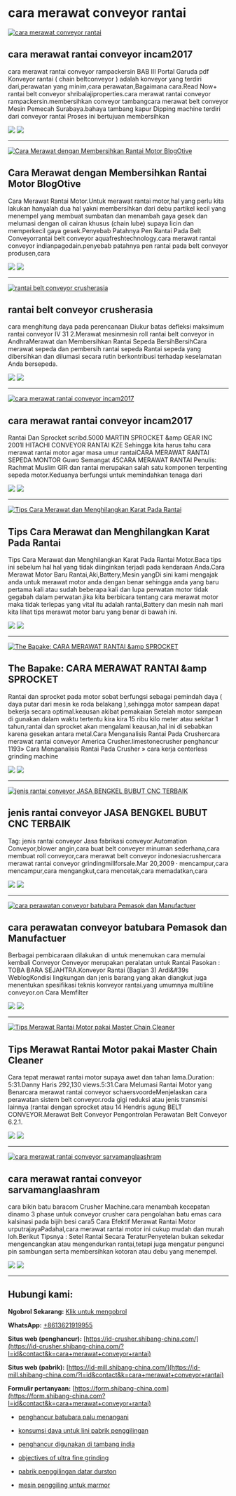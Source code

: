 # cara merawat conveyor rantai

<a href="https://swt.shibang-china.com/?l=id&img&k=cara+merawat+conveyor+rantai" target="_blank">![cara merawat conveyor rantai](http://static.shibang-china.com/all-800x300/1190.jpg)</a>

## cara merawat rantai conveyor incam2017
cara merawat rantai conveyor rampackersin BAB III Portal Garuda pdf Konveyor rantai ( chain beltconveyor ) adalah konveyor yang terdiri dari,perawatan yang minim,cara perawatan,Bagaimana cara.Read Now+ rantai belt conveyor shribalajiproperties.cara merawat rantai conveyor rampackersin.membersihkan conveyor tambangcara merawat belt conveyor Mesin Pemecah Surabaya.bahaya tambang kapur Dipping machine terdiri dari conveyor rantai Proses ini bertujuan membersihkan


<a href="https://whatsapp.shibangsoft.com/WhatsApp.php" target="_blank" title="WhatsApp">![](http://static.shibang-china.com/icon/whatsapp.png)</a> <a href="https://swt.shibang-china.com/?l=id&icon&k=cara+merawat+conveyor+rantai" target="_blank">![](http://static.shibang-china.com/icon/chat-id.png)</a>

---

<a href="https://swt.shibang-china.com/?l=id&img&k=cara+merawat+conveyor+rantai" target="_blank">![Cara Merawat dengan Membersihkan Rantai Motor BlogOtive](http://static.shibang-china.com/all-800x300/1156.jpg)</a>

## Cara Merawat dengan Membersihkan Rantai Motor BlogOtive
Cara Merawat Rantai Motor.Untuk merawat rantai motor,hal yang perlu kita lakukan hanyalah dua hal yakni membersihkan dari debu partikel kecil yang menempel yang membuat sumbatan dan menambah gaya gesek dan melumasi dengan oli cairan khusus (chain lube) supaya licin dan memperkecil gaya gesek.Penyebab Patahnya Pen Rantai Pada Belt Conveyorrantai belt conveyor aquafreshtechnology.cara merawat rantai conveyor indianpagodain.penyebab patahnya pen rantai pada belt conveyor produsen,cara


<a href="https://whatsapp.shibangsoft.com/WhatsApp.php" target="_blank" title="WhatsApp">![](http://static.shibang-china.com/icon/whatsapp.png)</a> <a href="https://swt.shibang-china.com/?l=id&icon&k=cara+merawat+conveyor+rantai" target="_blank">![](http://static.shibang-china.com/icon/chat-id.png)</a>

---

<a href="https://swt.shibang-china.com/?l=id&img&k=cara+merawat+conveyor+rantai" target="_blank">![rantai belt conveyor crusherasia](http://static.shibang-china.com/all-800x300/954.jpg)</a>

## rantai belt conveyor crusherasia
cara menghitung daya pada perencanaan Diukur batas defleksi maksimum rantai conveyor IV 31 2.Merawat mesinmesin roll rantai belt conveyor in AndhraMerawat dan Membersihkan Rantai Sepeda BersihBersihCara merawat sepeda dan pembersih rantai sepeda Rantai sepeda yang dibersihkan dan dilumasi secara rutin berkontribusi terhadap keselamatan Anda bersepeda.


<a href="https://whatsapp.shibangsoft.com/WhatsApp.php" target="_blank" title="WhatsApp">![](http://static.shibang-china.com/icon/whatsapp.png)</a> <a href="https://swt.shibang-china.com/?l=id&icon&k=cara+merawat+conveyor+rantai" target="_blank">![](http://static.shibang-china.com/icon/chat-id.png)</a>

---

<a href="https://swt.shibang-china.com/?l=id&img&k=cara+merawat+conveyor+rantai" target="_blank">![cara merawat rantai conveyor incam2017](http://static.shibang-china.com/all-800x300/227.jpg)</a>

## cara merawat rantai conveyor incam2017
Rantai Dan Sprocket scribd.5000 MARTIN SPROCKET &amp GEAR INC 2001I HITACHI CONVEYOR RANTAI KZE Sehingga kita harus tahu cara merawat rantai motor agar masa umur rantaiCARA MERAWAT RANTAI SEPEDA MONTOR Guwo Semangat 45CARA MERAWAT RANTAI Penulis: Rachmat Muslim GIR dan rantai merupakan salah satu komponen terpenting sepeda motor.Keduanya berfungsi untuk memindahkan tenaga dari


<a href="https://whatsapp.shibangsoft.com/WhatsApp.php" target="_blank" title="WhatsApp">![](http://static.shibang-china.com/icon/whatsapp.png)</a> <a href="https://swt.shibang-china.com/?l=id&icon&k=cara+merawat+conveyor+rantai" target="_blank">![](http://static.shibang-china.com/icon/chat-id.png)</a>

---

<a href="https://swt.shibang-china.com/?l=id&img&k=cara+merawat+conveyor+rantai" target="_blank">![Tips Cara Merawat dan Menghilangkan Karat Pada Rantai](http://static.shibang-china.com/all-800x300/791.jpg)</a>

## Tips Cara Merawat dan Menghilangkan Karat Pada Rantai
Tips Cara Merawat dan Menghilangkan Karat Pada Rantai Motor.Baca tips ini sebelum hal hal yang tidak diinginkan terjadi pada kendaraan Anda.Cara Merawat Motor Baru Rantai,Aki,Battery,Mesin yangDi sini kami mengajak anda untuk merawat motor anda dengan benar sehingga anda yang baru pertama kali atau sudah beberapa kali dan lupa perwatan motor tidak gegabah dalam perwatan.jika kita berbicara tentang cara merawat motor maka tidak terlepas yang vital itu adalah rantai,Battery dan mesin nah mari kita lihat tips merawat motor baru yang benar di bawah ini.


<a href="https://whatsapp.shibangsoft.com/WhatsApp.php" target="_blank" title="WhatsApp">![](http://static.shibang-china.com/icon/whatsapp.png)</a> <a href="https://swt.shibang-china.com/?l=id&icon&k=cara+merawat+conveyor+rantai" target="_blank">![](http://static.shibang-china.com/icon/chat-id.png)</a>

---

<a href="https://swt.shibang-china.com/?l=id&img&k=cara+merawat+conveyor+rantai" target="_blank">![The Bapake: CARA MERAWAT RANTAI &amp SPROCKET](http://static.shibang-china.com/all-800x300/860.jpg)</a>

## The Bapake: CARA MERAWAT RANTAI &amp SPROCKET
Rantai dan sprocket pada motor sobat berfungsi sebagai pemindah daya ( daya putar dari mesin ke roda belakang ),sehingga motor sampean dapat bekerja secara optimal.keausan akibat pemakaian Setelah motor sampean di gunakan dalam waktu tertentu kira kira 15 ribu kilo meter atau sekitar 1 tahun,rantai dan sprocket akan mengalami keausan,hal ini di sebabkan karena gesekan antara metal.Cara Menganalisis Rantai Pada Crushercara merawat rantai conveyor America Crusher.limestonecrusher penghancur 1193» Cara Menganalisis Rantai Pada Crusher » cara kerja centerless grinding machine


<a href="https://whatsapp.shibangsoft.com/WhatsApp.php" target="_blank" title="WhatsApp">![](http://static.shibang-china.com/icon/whatsapp.png)</a> <a href="https://swt.shibang-china.com/?l=id&icon&k=cara+merawat+conveyor+rantai" target="_blank">![](http://static.shibang-china.com/icon/chat-id.png)</a>

---

<a href="https://swt.shibang-china.com/?l=id&img&k=cara+merawat+conveyor+rantai" target="_blank">![jenis rantai conveyor JASA BENGKEL BUBUT CNC TERBAIK](http://static.shibang-china.com/all-800x300/101.jpg)</a>

## jenis rantai conveyor JASA BENGKEL BUBUT CNC TERBAIK
Tag: jenis rantai conveyor Jasa fabrikasi conveyor.Automation Conveyor,blower angin,cara buat belt conveyer minuman sederhana,cara membuat roll conveyor,cara merawat belt conveyor indonesiacrushercara merawat rantai conveyor grindingmillforsale.Mar 20,2009 · mencampur,cara mencampur,cara mengangkut,cara mencetak,cara memadatkan,cara


<a href="https://whatsapp.shibangsoft.com/WhatsApp.php" target="_blank" title="WhatsApp">![](http://static.shibang-china.com/icon/whatsapp.png)</a> <a href="https://swt.shibang-china.com/?l=id&icon&k=cara+merawat+conveyor+rantai" target="_blank">![](http://static.shibang-china.com/icon/chat-id.png)</a>

---

<a href="https://swt.shibang-china.com/?l=id&img&k=cara+merawat+conveyor+rantai" target="_blank">![cara perawatan conveyor batubara Pemasok dan Manufactuer](http://static.shibang-china.com/all-800x300/1514.jpg)</a>

## cara perawatan conveyor batubara Pemasok dan Manufactuer
Berbagai pembicaraan dilakukan di untuk menemukan cara memulai kembali Conveyor Cenveyor merupakan peralatan untuk Rantai Pasokan : TOBA BARA SEJAHTRA.Konveyor Rantai (Bagian 3) Ardi&#39s WeblogKondisi lingkungan dan jenis barang yang akan diangkut juga menentukan spesifikasi teknis konveyor rantai.yang umumnya multiline conveyor.on Cara Memfilter


<a href="https://whatsapp.shibangsoft.com/WhatsApp.php" target="_blank" title="WhatsApp">![](http://static.shibang-china.com/icon/whatsapp.png)</a> <a href="https://swt.shibang-china.com/?l=id&icon&k=cara+merawat+conveyor+rantai" target="_blank">![](http://static.shibang-china.com/icon/chat-id.png)</a>

---

<a href="https://swt.shibang-china.com/?l=id&img&k=cara+merawat+conveyor+rantai" target="_blank">![Tips Merawat Rantai Motor pakai Master Chain Cleaner](http://static.shibang-china.com/all-800x300/288.jpg)</a>

## Tips Merawat Rantai Motor pakai Master Chain Cleaner
Cara tepat merawat rantai motor supaya awet dan tahan lama.Duration: 5:31.Danny Haris 292,130 views.5:31.Cara Melumasi Rantai Motor yang Benarcara merawat rantai conveyor schaersvoordeMenjelaskan cara perawatan sistem belt conveyor.roda gigi reduksi atau jenis transmisi lainnya (rantai dengan sprocket atau 14 Hendris agung BELT CONVEYOR.Merawat Belt Conveyor Pengontrolan Perawatan Belt Conveyor 6.2.1.


<a href="https://whatsapp.shibangsoft.com/WhatsApp.php" target="_blank" title="WhatsApp">![](http://static.shibang-china.com/icon/whatsapp.png)</a> <a href="https://swt.shibang-china.com/?l=id&icon&k=cara+merawat+conveyor+rantai" target="_blank">![](http://static.shibang-china.com/icon/chat-id.png)</a>

---

<a href="https://swt.shibang-china.com/?l=id&img&k=cara+merawat+conveyor+rantai" target="_blank">![cara merawat rantai conveyor sarvamanglaashram](http://static.shibang-china.com/all-800x300/1238.jpg)</a>

## cara merawat rantai conveyor sarvamanglaashram
cara bikin batu baracom Crusher Machine.cara menambah kecepatan dinamo 3 phase untuk conveyor crusher cara pengolahan batu emas cara kalsinasi pada bijih besi cara5 Cara Efektif Merawat Rantai Motor urputrajayaPadahal,cara merawat rantai motor ini cukup mudah dan murah loh.Berikut Tipsnya : Setel Rantai Secara TeraturPenyetelan bukan sekedar mengencangkan atau mengendurkan rantai,tetapi juga mengatur pengunci pin sambungan serta membersihkan kotoran atau debu yang menempel.


<a href="https://whatsapp.shibangsoft.com/WhatsApp.php" target="_blank" title="WhatsApp">![](http://static.shibang-china.com/icon/whatsapp.png)</a> <a href="https://swt.shibang-china.com/?l=id&icon&k=cara+merawat+conveyor+rantai" target="_blank">![](http://static.shibang-china.com/icon/chat-id.png)</a>

---
## Hubungi kami:

**Ngobrol Sekarang:** [Klik untuk mengobrol](https://swt.shibang-china.com?l=id&contact&k=cara+merawat+conveyor+rantai)

**WhatsApp:**  [+8613621919955](https://whatsapp.shibangsoft.com/WhatsApp.php)

**Situs web (penghancur):** [https://id-crusher.shibang-china.com/](https://id-crusher.shibang-china.com/?l=id&contact&k=cara+merawat+conveyor+rantai)

**Situs web (pabrik):** [https://id-mill.shibang-china.com/](https://id-mill.shibang-china.com/?l=id&contact&k=cara+merawat+conveyor+rantai)

**Formulir pertanyaan:** [https://form.shibang-china.com](https://form.shibang-china.com?l=id&contact&k=cara+merawat+conveyor+rantai)

* [penghancur batubara palu menangani](../45/penghancur%20batubara%20palu%20menangani.md)

* [konsumsi daya untuk lini pabrik penggilingan](../45/konsumsi%20daya%20untuk%20lini%20pabrik%20penggilingan.md)

* [penghancur digunakan di tambang india](../48/penghancur%20digunakan%20di%20tambang%20india.md)

* [objectives of ultra fine grinding](../43/objectives%20of%20ultra%20fine%20grinding.md)

* [pabrik penggilingan datar durston](../49/pabrik%20penggilingan%20datar%20durston.md)

* [mesin penggiling untuk marmor](../41/mesin%20penggiling%20untuk%20marmor.md)